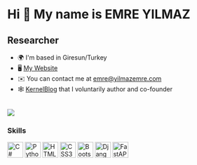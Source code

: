 Hi 👋 My name is EMRE YILMAZ
============================

Researcher
-------------------------

*   🌍  I'm based in Giresun/Turkey
*   🖥️  [My Website](http://yilmazemre.com)
*   ✉️  You can contact me at [emre@yilmazemre.com](mailto:emre@yilmazemre.com)
*   🕸️  [KernelBlog](http://kernelblog.org) that I voluntarily author and co-founder <br><br>

<a href="https://www.github.com/emreylmzcom" target="_blank" rel="noreferrer"><img src="https://img.shields.io/github/followers/emreylmzcom?logo=github&style=for-the-badge&color=0891b2&labelColor=1c1917" /></a>

### Skills 
<p align="left">
<a href="https://docs.microsoft.com/en-us/dotnet/csharp/" target="_blank" rel="noreferrer"><img src="https://raw.githubusercontent.com/danielcranney/readme-generator/main/public/icons/skills/csharp-colored.svg" width="36" height="36" alt="C#" /></a>
<a href="https://www.python.org/" target="_blank" rel="noreferrer"><img src="https://raw.githubusercontent.com/danielcranney/readme-generator/main/public/icons/skills/python-colored.svg" width="36" height="36" alt="Python" /></a>
<a href="https://developer.mozilla.org/en-US/docs/Glossary/HTML5" target="_blank" rel="noreferrer"><img src="https://raw.githubusercontent.com/danielcranney/readme-generator/main/public/icons/skills/html5-colored.svg" width="36" height="36" alt="HTML5" /></a>
<a href="https://www.w3.org/TR/CSS/#css" target="_blank" rel="noreferrer"><img src="https://raw.githubusercontent.com/danielcranney/readme-generator/main/public/icons/skills/css3-colored.svg" width="36" height="36" alt="CSS3" /></a>
<a href="https://getbootstrap.com/" target="_blank" rel="noreferrer"><img src="https://raw.githubusercontent.com/danielcranney/readme-generator/main/public/icons/skills/bootstrap-colored.svg" width="36" height="36" alt="Bootstrap" /></a>
<a href="https://www.djangoproject.com/" target="_blank" rel="noreferrer"><img src="https://static.djangoproject.com/img/logos/django-logo-negative.svg" width="" height="36" alt="Django" /></a>
<a href="https://fastapi.tiangolo.com/" target="_blank" rel="noreferrer"><img src="https://icon.icepanel.io/Technology/svg/FastAPI.svg" width="" height="36" alt="FastAPI" /></a>

</p>
                    

